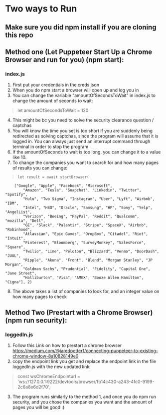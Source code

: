 # Two ways to Run

## Make sure you did npm install if you are cloning this repo

## Method one (Let Puppeteer Start Up a Chrome Browser and run for you) (npm start):
### index.js
1. First put your credentials in the creds.json
2. When you do npm start a browser will open up and log you in
3. You can change the variable "amountOfSecondsToWait" in index.js to change the amount of seconds to wait: 
> let amountOfSecondsToWait = 120
4. This might be bc you need to solve the security clearance question / captchas
5. You will know the time you set is too short if you are suddenly being redirected as solving captchas, since the program will assume that it is logged in. You can always just send an interrupt command through terminal in order to stop the program
6. If the amountOfSeconds to wait is too long, you can change it to a value like 10.
7. To change the companies you want to search for and how many pages of results you can change:
>     let result = await startBrowser(
        ["Google", "Apple", "Facebook", "Microsoft",
            "Amazon", "Tesla", "Snapchat", "Linkedin", "Twitter", "Spotify",
            "Hulu", "Two Sigma", "Instagram", "Uber", "Lyft", "Airbnb", "IBM",
            "Intel", "HBO", "Oracle", "Samsung", "HP", "Sony", "Yelp", "AngelList",
            "Verizon", "Boeing", "PayPal", "Reddit", "Qualcomm", "mozilla", "Dell",
            "GE", "Slack", "Palantir", "Stripe", "SpaceX", "Airbnb", "Robinhood",
            "Atlassian", "Epic Games", "DropBox", "Citadel", "Riot", "Intuit",
            "Pinterest", "Bloomberg", "SurveyMonkey", "SalesForce", "Square",
            "Twilio", "Lime", "Peloton", "Blizzard", "Venmo", "DoorDash", "JUUL",
            "Ripple", "Akuna", "Front", "Blend", "Morgan Stanley", "JP Morgan",
            "Goldman Sachs", "Prudential", "Fidelity", "Capital One", "Jane Street",
            "Halliburton", "Visa", "AMEX", "Booze Allen Hamilton", "Cigna"], 2)
8. The above takes a list of companies to look for, and an integer value on how many pages to check

## Method Two (Prestart with a Chrome Browser) (npm run security):
### loggedIn.js
1. Follow this Link on how to prestart a chrome browser
https://medium.com/@jaredpotter1/connecting-puppeteer-to-existing-chrome-window-8a10828149e0
2. copy the endpoint link you get and replace the endpoint link in the file loggedIn.js with the new updated link:
> const wsChromeEndpointurl = 'ws://127.0.0.1:9222/devtools/browser/fb14c430-a243-4fc0-9199-2c6a8e6d2f70';
3. The program runs similarly to the method 1, and once you do npm run security, and you chose the companies you want and the amount of pages you will be good :) 

